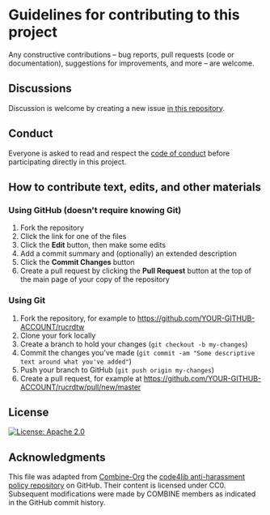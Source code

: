 # Guidelines for contributing to this project

Any constructive contributions &ndash; bug reports, pull requests (code or documentation), suggestions for improvements, and more &ndash; are welcome.

## Discussions

Discussion is welcome by creating a new issue [in this repository](https://github.com/pboesu/rucrdtw/issues).

## Conduct

Everyone is asked to read and respect the [code of conduct](https://github.com/pboesu/rucrdtw/blob/master/CODE_OF_CONDUCT.md) before participating directly in this project.

## How to contribute text, edits, and other materials

### Using GitHub (doesn't require knowing Git)

1. Fork the repository
1. Click the link for one of the files
1. Click the **Edit** button, then make some edits
1. Add a commit summary and (optionally) an extended description
1. Click the **Commit Changes** button
1. Create a pull request by clicking the **Pull Request** button at the top of the main page of your copy of the repository

### Using Git

1. Fork the repository, for example to https://github.com/YOUR-GITHUB-ACCOUNT/rucrdtw
1. Clone your fork locally
1. Create a branch to hold your changes (`git checkout -b my-changes`)
1. Commit the changes you've made (`git commit -am "Some descriptive text around what you've added"`)
1. Push your branch to GitHub (`git push origin my-changes`)
1. Create a pull request, for example at https://github.com/YOUR-GITHUB-ACCOUNT/rucrdtw/pull/new/master

## License

[![License: Apache 2.0](https://img.shields.io/cran/l/rucrdtw)](https://github.com/pboesu/rucrdtw/blob/master/LICENSE)

## Acknowledgments

This file was adapted from [Combine-Org](https://raw.githubusercontent.com/combine-org/Community-guidelines/master/CONTRIBUTING.md) the [code4lib anti-harassment policy repository](https://github.com/code4lib/code-of-conduct) on GitHub.  Their content is licensed under CC0.  Subsequent modifications were made by COMBINE members as indicated in the GitHub commit history.
